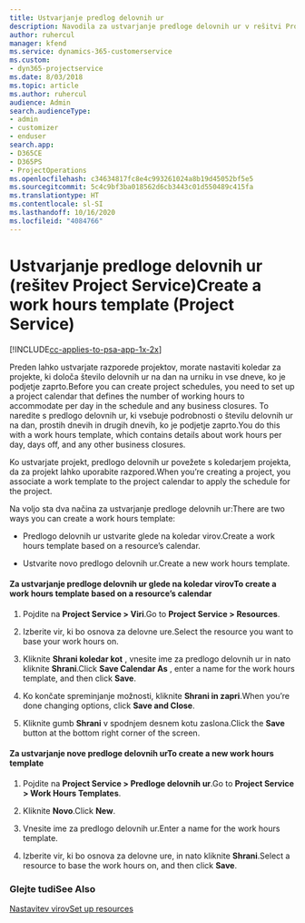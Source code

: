 ```yaml
---
title: Ustvarjanje predlog delovnih ur
description: Navodila za ustvarjanje predloge delovnih ur v rešitvi Project Service
author: ruhercul
manager: kfend
ms.service: dynamics-365-customerservice
ms.custom:
- dyn365-projectservice
ms.date: 8/03/2018
ms.topic: article
ms.author: ruhercul
audience: Admin
search.audienceType:
- admin
- customizer
- enduser
search.app:
- D365CE
- D365PS
- ProjectOperations
ms.openlocfilehash: c34634817fc8e4c993261024a8b19d45052bf5e5
ms.sourcegitcommit: 5c4c9bf3ba018562d6cb3443c01d550489c415fa
ms.translationtype: HT
ms.contentlocale: sl-SI
ms.lasthandoff: 10/16/2020
ms.locfileid: "4084766"
---
```

# <a name="create-a-work-hours-template-project-service"></a><span data-ttu-id="478f5-103">Ustvarjanje predloge delovnih ur (rešitev Project Service)</span><span class="sxs-lookup"><span data-stu-id="478f5-103">Create a work hours template (Project Service)</span></span>

[!INCLUDE[cc-applies-to-psa-app-1x-2x](../includes/cc-applies-to-psa-app-1x-2x.md)]

<span data-ttu-id="478f5-104">Preden lahko ustvarjate razporede projektov, morate nastaviti koledar za projekte, ki določa število delovnih ur na dan na urniku in vse dneve, ko je podjetje zaprto.</span><span class="sxs-lookup"><span data-stu-id="478f5-104">Before you can create project schedules, you need to set up a project calendar that defines the number of working hours to accommodate per day in the schedule and any business closures.</span></span> <span data-ttu-id="478f5-105">To naredite s predlogo delovnih ur, ki vsebuje podrobnosti o številu delovnih ur na dan, prostih dnevih in drugih dnevih, ko je podjetje zaprto.</span><span class="sxs-lookup"><span data-stu-id="478f5-105">You do this with a work hours template, which contains details about work hours per day, days off, and any other business closures.</span></span>  
  
 <span data-ttu-id="478f5-106">Ko ustvarjate projekt, predlogo delovnih ur povežete s koledarjem projekta, da za projekt lahko uporabite razpored.</span><span class="sxs-lookup"><span data-stu-id="478f5-106">When you’re creating a project, you associate a work template to the project calendar to apply the schedule for the project.</span></span>  
  
 <span data-ttu-id="478f5-107">Na voljo sta dva načina za ustvarjanje predloge delovnih ur:</span><span class="sxs-lookup"><span data-stu-id="478f5-107">There are two ways you can create a work hours template:</span></span>  
  
-   <span data-ttu-id="478f5-108">Predlogo delovnih ur ustvarite glede na koledar virov.</span><span class="sxs-lookup"><span data-stu-id="478f5-108">Create a work hours template based on a resource’s calendar.</span></span>  
  
-   <span data-ttu-id="478f5-109">Ustvarite novo predlogo delovnih ur.</span><span class="sxs-lookup"><span data-stu-id="478f5-109">Create a new work hours template.</span></span>  
  
#### <a name="to-create-a-work-hours-template-based-on-a-resources-calendar"></a><span data-ttu-id="478f5-110">Za ustvarjanje predloge delovnih ur glede na koledar virov</span><span class="sxs-lookup"><span data-stu-id="478f5-110">To create a work hours template based on a resource’s calendar</span></span>  
  
1.  <span data-ttu-id="478f5-111">Pojdite na **Project Service > Viri**.</span><span class="sxs-lookup"><span data-stu-id="478f5-111">Go to **Project Service > Resources**.</span></span>  
  
2.  <span data-ttu-id="478f5-112">Izberite vir, ki bo osnova za delovne ure.</span><span class="sxs-lookup"><span data-stu-id="478f5-112">Select the resource you want to base your work hours on.</span></span>  
  
3.  <span data-ttu-id="478f5-113">Kliknite **Shrani koledar kot** , vnesite ime za predlogo delovnih ur in nato kliknite **Shrani**.</span><span class="sxs-lookup"><span data-stu-id="478f5-113">Click **Save Calendar As** , enter a name for the work hours template, and then click **Save**.</span></span>  
  
4.  <span data-ttu-id="478f5-114">Ko končate spreminjanje možnosti, kliknite **Shrani in zapri**.</span><span class="sxs-lookup"><span data-stu-id="478f5-114">When you’re done changing options, click **Save and Close**.</span></span>  
  
5.  <span data-ttu-id="478f5-115">Kliknite gumb **Shrani** v spodnjem desnem kotu zaslona.</span><span class="sxs-lookup"><span data-stu-id="478f5-115">Click the **Save** button at the bottom right corner of the screen.</span></span>  
  
#### <a name="to-create-a-new-work-hours-template"></a><span data-ttu-id="478f5-116">Za ustvarjanje nove predloge delovnih ur</span><span class="sxs-lookup"><span data-stu-id="478f5-116">To create a new work hours template</span></span>  
  
1.  <span data-ttu-id="478f5-117">Pojdite na **Project Service > Predloge delovnih ur**.</span><span class="sxs-lookup"><span data-stu-id="478f5-117">Go to **Project Service > Work Hours Templates**.</span></span>  
  
2.  <span data-ttu-id="478f5-118">Kliknite **Novo**.</span><span class="sxs-lookup"><span data-stu-id="478f5-118">Click **New**.</span></span>  
  
3.  <span data-ttu-id="478f5-119">Vnesite ime za predlogo delovnih ur.</span><span class="sxs-lookup"><span data-stu-id="478f5-119">Enter a name for the work hours template.</span></span>  
  
4.  <span data-ttu-id="478f5-120">Izberite vir, ki bo osnova za delovne ure, in nato kliknite **Shrani**.</span><span class="sxs-lookup"><span data-stu-id="478f5-120">Select a resource to base the work hours on, and then click **Save**.</span></span>  
  
### <a name="see-also"></a><span data-ttu-id="478f5-121">Glejte tudi</span><span class="sxs-lookup"><span data-stu-id="478f5-121">See Also</span></span>  
 [<span data-ttu-id="478f5-122">Nastavitev virov</span><span class="sxs-lookup"><span data-stu-id="478f5-122">Set up resources</span></span>](../psa/set-up-resources.md)
